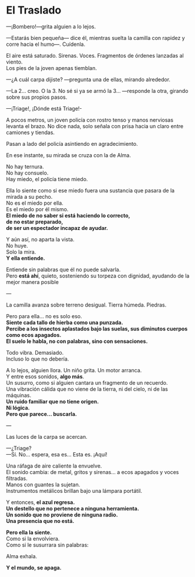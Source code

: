 # El Traslado

—¡Bombero!—grita alguien a lo lejos.

—Estarás bien pequeña— dice él, mientras suelta la camilla con rapidez y corre hacia el humo—. Cuídenla.

El aire está saturado. Sirenas. Voces. Fragmentos de órdenes lanzadas al viento.  
Los pies de la joven apenas tiemblan.

—¿A cuál carpa dijiste? —pregunta una de ellas, mirando alrededor.

—La 2… creo. O la 3. No sé si ya se armó la 3… —responde la otra, girando sobre sus propios pasos.

—¡Triage!, ¡Dónde está Triage!-

A pocos metros, un joven policía con rostro tenso y manos nerviosas levanta el brazo. No dice nada, solo señala con prisa hacia un claro entre camiones y tiendas.  

Pasan a lado del policía asintiendo en agradecimiento.  

En ese instante, su mirada se cruza con la de Alma.

No hay ternura.  
No hay consuelo.  
Hay miedo, el policía tiene miedo.

Ella lo siente como si ese miedo fuera una sustancia que pasara de la mirada a su pecho.  
No es el miedo por ella.  
Es el miedo por él mismo.  
**El miedo de no saber si está haciendo lo correcto,  
de no estar preparado,  
de ser un espectador incapaz de ayudar.**

Y aún así, no aparta la vista.  
No huye.  
Solo la mira.  
**Y ella entiende.**

Entiende sin palabras que él no puede salvarla.  
Pero **está ahí**, quieto, sosteniendo su torpeza con dignidad, ayudando de la mejor manera posible

—

La camilla avanza sobre terreno desigual. Tierra húmeda. Piedras.

Pero para ella… no es solo eso.  
**Siente cada tallo de hierba como una punzada.  
Percibe a los insectos aplastados bajo las suelas, sus diminutos cuerpos como ecos apagados.  
El suelo le habla, no con palabras, sino con sensaciones.**

Todo vibra. Demasiado.  
Incluso lo que no debería.

A lo lejos, alguien llora. Un niño grita. Un motor arranca.  
Y entre esos sonidos, **algo más**.  
Un susurro, como si alguien cantara un fragmento de un recuerdo.  
Una vibración cálida que no viene de la tierra, ni del cielo, ni de las máquinas.  
**Un ruido familiar que no tiene origen.  
Ni lógica.  
Pero que parece… buscarla.**

—

Las luces de la carpa se acercan.

—¿Triage?  
—Sí. No… espera, esa es... Esta es. ¡Aquí!

Una ráfaga de aire caliente la envuelve.  
El sonido cambia: de metal, gritos y sirenas… a ecos apagados y voces filtradas.  
Manos con guantes la sujetan.  
Instrumentos metálicos brillan bajo una lámpara portátil.

Y entonces, **el azul regresa.  
Un destello que no pertenece a ninguna herramienta.  
Un sonido que no proviene de ninguna radio.  
Una presencia que no está.**

**Pero ella la siente.**  
Como si la envolviera.  
Como si le susurrara sin palabras:

Alma exhala.

**Y el mundo, se apaga.**